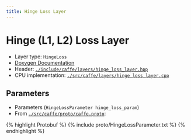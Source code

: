 ```yaml
---
title: Hinge Loss Layer
---
```


# Hinge (L1, L2) Loss Layer

* Layer type: `HingeLoss`
* [Doxygen Documentation](http://caffe.berkeleyvision.org/doxygen/classcaffe_1_1HingeLossLayer.html)
* Header: [`./include/caffe/layers/hinge_loss_layer.hpp`](https://github.com/BVLC/caffe/blob/master/include/caffe/layers/hinge_loss_layer.hpp)
* CPU implementation: [`./src/caffe/layers/hinge_loss_layer.cpp`](https://github.com/BVLC/caffe/blob/master/src/caffe/layers/hinge_loss_layer.cpp)

## Parameters

* Parameters (`HingeLossParameter hinge_loss_param`)
* From [`./src/caffe/proto/caffe.proto`](https://github.com/BVLC/caffe/blob/master/src/caffe/proto/caffe.proto):

{% highlight Protobuf %}
{% include proto/HingeLossParameter.txt %}
{% endhighlight %}
